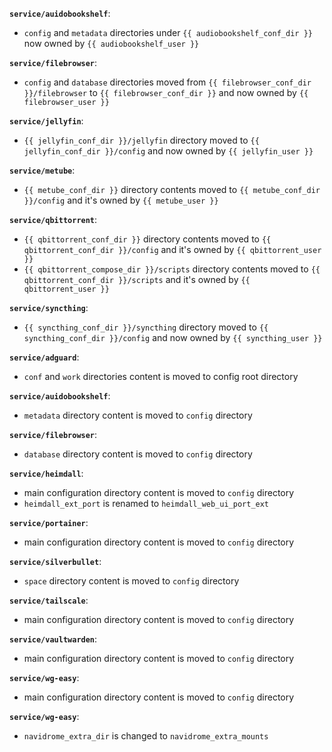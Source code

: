 **`service/auidobookshelf`**:
  * `config` and `metadata` directories under `{{ audiobookshelf_conf_dir }}` now owned by `{{ audiobookshelf_user }}`

**`service/filebrowser`**:
  * `config` and `database` directories moved from `{{ filebrowser_conf_dir }}/filebrowser` to `{{ filebrowser_conf_dir }}` and now owned by `{{ filebrowser_user }}`

**`service/jellyfin`**:
  * `{{ jellyfin_conf_dir }}/jellyfin` directory moved to `{{ jellyfin_conf_dir }}/config` and now owned by `{{ jellyfin_user }}`

**`service/metube`**:
  * `{{ metube_conf_dir }}` directory contents moved to `{{ metube_conf_dir }}/config` and it's owned by `{{ metube_user }}`

**`service/qbittorrent`**:
  * `{{ qbittorrent_conf_dir }}` directory contents moved to `{{ qbittorrent_conf_dir }}/config` and it's owned by `{{ qbittorrent_user }}`
  * `{{ qbittorrent_compose_dir }}/scripts` directory contents moved to `{{ qbittorrent_conf_dir }}/scripts` and it's owned by `{{ qbittorrent_user }}`

**`service/syncthing`**:
  * `{{ syncthing_conf_dir }}/syncthing` directory moved to `{{ syncthing_conf_dir }}/config` and now owned by `{{ syncthing_user }}`

**`service/adguard`**:
  * `conf` and `work` directories content is moved to config root directory

**`service/auidobookshelf`**:
  * `metadata` directory content is moved to `config` directory

**`service/filebrowser`**:
  * `database` directory content is moved to `config` directory

**`service/heimdall`**:
  * main configuration directory content is moved to `config` directory
  * `heimdall_ext_port` is renamed to `heimdall_web_ui_port_ext`

**`service/portainer`**:
  * main configuration directory content is moved to `config` directory

**`service/silverbullet`**:
  * `space` directory content is moved to `config` directory

**`service/tailscale`**:
  * main configuration directory content is moved to `config` directory

**`service/vaultwarden`**:
  * main configuration directory content is moved to `config` directory

**`service/wg-easy`**:
  * main configuration directory content is moved to `config` directory

**`service/wg-easy`**:
  * `navidrome_extra_dir` is changed to `navidrome_extra_mounts`
